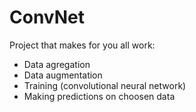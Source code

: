 # ConvNet

Project that makes for you all work:
* Data agregation
* Data augmentation
* Training (convolutional neural network)
* Making predictions on choosen data
